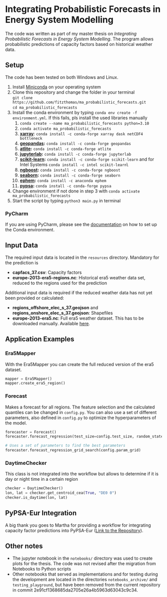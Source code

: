 # Integrating Probabilistic Forecasts in Energy System Modelling

The code was written as part of my master thesis on *Integrating Probabilistic Forecasts in Energy System Modelling*.
The program allows probabilistic predictions of capacity factors based on historical weather data.

## Setup

The code has been tested on both Windows and Linux.

1. Install [Miniconda](https://docs.conda.io/en/latest/miniconda.html) on your operating system
2. Clone this repository and change the folder in your terminal  
   `git clone https://github.com/fitzthomas/ma_probabilistic_forecasts.git`  <br />
   `cd ma_probabilistic_forecasts`
3. Install the conda environment by typing `conda env create -f environment.yml`. If this fails, pls install the used
   libraries manually
    1. `conda create --name ma_probabilistic_forecasts python=3.10`
    2. `conda activate ma_probabilistic_forecasts`
    3. **[xarray](https://xarray.pydata.org/en/stable/getting-started-guide/installing.html)**:
       `conda install -c conda-forge xarray dask netCDF4 bottleneck`
    4. **[geopandas](https://geopandas.org/en/stable/):** `conda install -c conda-forge geopandas`
    5. **[atlite](https://atlite.readthedocs.io/en/latest/installation.html):** `conda install -c conda-forge atlite`
    6. **[jupyterlab](https://jupyterlab.readthedocs.io/en/stable/getting_started/installation.html):** `conda install -c conda-forge jupyterlab`
    7. **[scikit-learn](https://scikit-learn.org/stable/install.html):** `conda install -c conda-forge scikit-learn` and
       for Intel Systems
       `conda install -c intel scikit-learn`\
    8. **[ngboost](https://github.com/stanfordmlgroup/ngboost):** `conda install -c conda-forge ngboost`
    9. **[seaborn](https://seaborn.pydata.org/index.html):** `conda install -c conda-forge seaborn`
    10. **[ephem](https://pypi.org/project/ephem/):** `conda install -c anaconda ephem`
    11. **[pypsa](https://pypsa.org/):** `conda install -c conda-forge pypsa`
4. Change environment if not done in step 3 with `conda activate ma_probabilistic_forecasts`
5. Start the script by typing `python3 main.py` in terminal

### PyCharm

If you are using PyCharm, please see
the [documentation](https://www.jetbrains.com/help/pycharm/conda-support-creating-conda-virtual-environment.html#15696dbb)
on how to set up the Conda environment.

## Input Data

The required input data is located in the `resources` directory. Mandatory for the prediction is

- **capfacs_37.csv**: Capacity factors
- **europe-2013-era5-regions.nc**: Historical era5 weather data set, reduced to the regions used for the prediction

Additional input data is required if the reduced weather data has not yet been provided or calculated:

- **regions_offshore_elec_s_37.geojson** and **regions_onshore_elec_s_37.geojson**: Shapefiles
- **europe-2013-era5.nc**: Full era5 weather dataset. This has to be downloaded
  manually. Available [here](https://zenodo.org/record/4709858#.YZUVdCYo8WM).

## Application Examples

### Era5Mapper

With the Era5Mapper you can create the full reduced version of the era5 dataset.

```python
mapper = Era5Mapper()
mapper.create_era5_region()
```

### Forecast

Makes a forecast for all regions. The feature selection and the calculated quantiles can be changed in `config.py`.
You can also use a set of different parameters, also defined in `config.py` to optimize the hyperparameters of the
model.

```python
forecaster = Forecast()
forecaster.forecast_regression(test_size=config.test_size, random_state=config.random_state)

# Uses a set of parameters to find the best parameters
forecaster.forecast_regression_grid_search(config.param_grid)
```

### DaytimeChecker

This class is not integrated into the workflow but allows to determine if it is day or night time in a certain region

```python
checker = DaytimeChecker()
lon, lat = checker.get_centroid_cea(True, "DE0 0")
checker.is_daytime(lon, lat)
```

## PyPSA-Eur Integration

A big thank you goes to Martha for providing a workflow for integrating capacity factor predictions into
PyPSA-Eur ([Link to the Repository](https://github.com/martacki/thomas-ma)).

## Other notes

- The jupyter notebook in the `notebooks/` directory was used to create plots for the thesis. The code was not revised
  after the migration from Notebooks to Python scripts
- Other notebooks that served as implementations and for testing during the development are located in the
  directories `notebooks_archive/` and `testing_playground`, but have been removed from the current repository in commit
  2e91cf1368685da2705e26a4b5963d63043c9c34.
